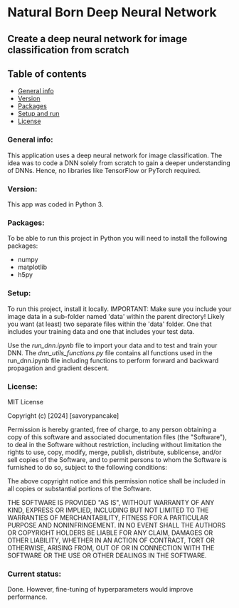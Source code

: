 # Natural Born Deep Neural Network
## Create a deep neural network for image classification from scratch

## Table of contents
* [General info](#general-info)
* [Version](#version)
* [Packages](#packages)
* [Setup and run](#setup-and-run)
* [License](#license)

### General info:
This application uses a deep neural network for image classification. The idea was to code a DNN solely from scratch to gain a deeper understanding of DNNs. Hence, no libraries like TensorFlow or PyTorch required.

### Version:
This app was coded in Python 3.

### Packages:
To be able to run this project in Python you will need to install the following packages:
- numpy
- matplotlib
- h5py

### Setup:
To run this project, install it locally.
IMPORTANT: Make sure you include your image data in a sub-folder named 'data' within the parent directory!
Likely you want (at least) two separate files within the 'data' folder. One that includes your training data and one that includes your test data.

Use the *run_dnn.ipynb* file to import your data and to test and train your DNN.
The *dnn_utils_functions.py* file contains all functions used in the run_dnn.ipynb file including functions to perform forward and backward propagation and gradient descent.

### License:
MIT License

Copyright (c) [2024] [savorypancake]

Permission is hereby granted, free of charge, to any person obtaining a copy
of this software and associated documentation files (the "Software"), to deal
in the Software without restriction, including without limitation the rights
to use, copy, modify, merge, publish, distribute, sublicense, and/or sell
copies of the Software, and to permit persons to whom the Software is
furnished to do so, subject to the following conditions:

The above copyright notice and this permission notice shall be included in all
copies or substantial portions of the Software.

THE SOFTWARE IS PROVIDED "AS IS", WITHOUT WARRANTY OF ANY KIND, EXPRESS OR
IMPLIED, INCLUDING BUT NOT LIMITED TO THE WARRANTIES OF MERCHANTABILITY,
FITNESS FOR A PARTICULAR PURPOSE AND NONINFRINGEMENT. IN NO EVENT SHALL THE
AUTHORS OR COPYRIGHT HOLDERS BE LIABLE FOR ANY CLAIM, DAMAGES OR OTHER
LIABILITY, WHETHER IN AN ACTION OF CONTRACT, TORT OR OTHERWISE, ARISING FROM,
OUT OF OR IN CONNECTION WITH THE SOFTWARE OR THE USE OR OTHER DEALINGS IN THE
SOFTWARE.

### Current status:
Done. However, fine-tuning of hyperparameters would improve performance.